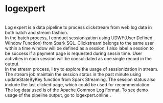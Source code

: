 # logexpert

<br/>Log expert is a data pipeline to process clickstream from web log data in both batch and stream fashion. 
<br/>In the batch process, I conduct sessionization using UDWF(User Defined Window Function) from Spark SQL. Clickstream belongs to the same user within a time window will be defined as a session. I also label a session to be success if a payment page is requested during sessin time. User activities in each session will be consolidated as one single record in the output.
<br/>In the stream process, I try to explore the usage of sessionization in stream. The stream job maintain the session status in the past minute using updateStateByKey function from Spark Streaming. The session status also include the last clicked page, which could be used for recommendation.
<br/>The log data used is of the Apache Common Log Format. To see demo usage of the pipeline output, go to logexpert.online .
